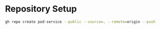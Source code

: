 # Repository Setup

```bash
gh repo create pod-service --public --source=. --remote=origin --push
```
